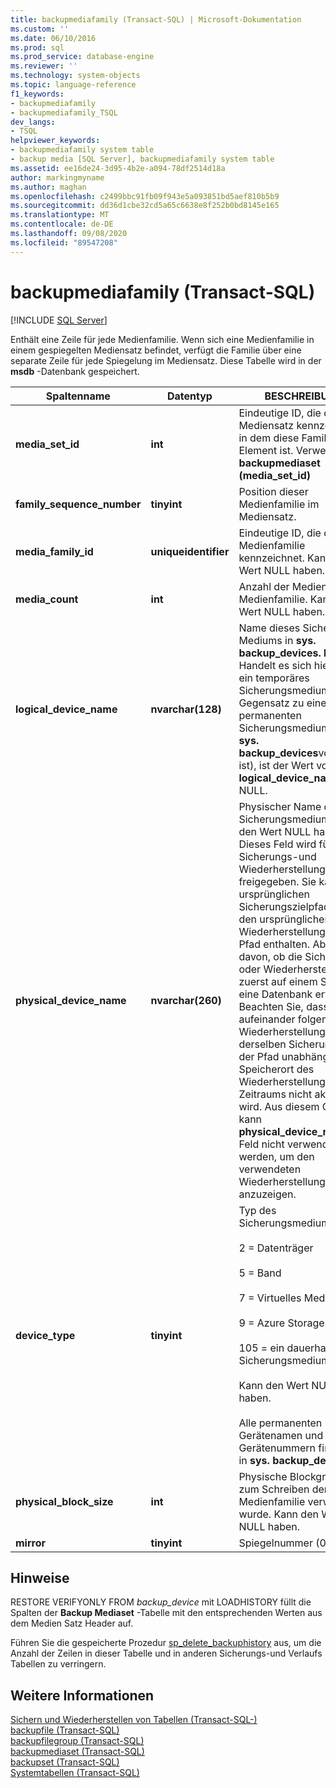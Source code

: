 ```yaml
---
title: backupmediafamily (Transact-SQL) | Microsoft-Dokumentation
ms.custom: ''
ms.date: 06/10/2016
ms.prod: sql
ms.prod_service: database-engine
ms.reviewer: ''
ms.technology: system-objects
ms.topic: language-reference
f1_keywords:
- backupmediafamily
- backupmediafamily_TSQL
dev_langs:
- TSQL
helpviewer_keywords:
- backupmediafamily system table
- backup media [SQL Server], backupmediafamily system table
ms.assetid: ee16de24-3d95-4b2e-a094-78df2514d18a
author: markingmyname
ms.author: maghan
ms.openlocfilehash: c2499bbc91fb09f943e5a093851bd5aef810b5b9
ms.sourcegitcommit: dd36d1cbe32cd5a65c6638e8f252b0bd8145e165
ms.translationtype: MT
ms.contentlocale: de-DE
ms.lasthandoff: 09/08/2020
ms.locfileid: "89547208"
---
```

# <a name="backupmediafamily-transact-sql"></a>backupmediafamily (Transact-SQL)
[!INCLUDE [SQL Server](../../includes/applies-to-version/sqlserver.md)]

  Enthält eine Zeile für jede Medienfamilie. Wenn sich eine Medienfamilie in einem gespiegelten Mediensatz befindet, verfügt die Familie über eine separate Zeile für jede Spiegelung im Mediensatz. Diese Tabelle wird in der **msdb** -Datenbank gespeichert.  
    
|Spaltenname|Datentyp|BESCHREIBUNG|  
|-----------------|---------------|-----------------|  
|**media_set_id**|**int**|Eindeutige ID, die den Mediensatz kennzeichnet, in dem diese Familie ein Element ist. Verweise auf **backupmediaset (media_set_id)**|  
|**family_sequence_number**|**tinyint**|Position dieser Medienfamilie im Mediensatz.|  
|**media_family_id**|**uniqueidentifier**|Eindeutige ID, die die Medienfamilie kennzeichnet. Kann den Wert NULL haben.|  
|**media_count**|**int**|Anzahl der Medien in der Medienfamilie. Kann den Wert NULL haben.|  
|**logical_device_name**|**nvarchar(128)**|Name dieses Sicherungs Mediums in **sys. backup_devices. Name**. Handelt es sich hierbei um ein temporäres Sicherungsmedium (im Gegensatz zu einem permanenten Sicherungsmedium, das in **sys. backup_devices**vorhanden ist), ist der Wert von **logical_device_name** NULL.|  
|**physical_device_name**|**nvarchar(260)**|Physischer Name des Sicherungsmediums. Kann den Wert NULL haben. Dieses Feld wird für den Sicherungs-und Wiederherstellungsprozess freigegeben. Sie kann den ursprünglichen Sicherungszielpfad oder den ursprünglichen Wiederherstellungs Quell Pfad enthalten. Abhängig davon, ob die Sicherung oder Wiederherstellung zuerst auf einem Server für eine Datenbank erfolgt ist. Beachten Sie, dass bei aufeinander folgenden Wiederherstellungen aus derselben Sicherungsdatei der Pfad unabhängig vom Speicherort des Wiederherstellungs Zeitraums nicht aktualisiert wird. Aus diesem Grund kann **physical_device_name** Feld nicht verwendet werden, um den verwendeten Wiederherstellungs Pfad anzuzeigen.|  
|**device_type**|**tinyint**|Typ des Sicherungsmediums:<br /><br /> 2 = Datenträger<br /><br /> 5 = Band<br /><br /> 7 = Virtuelles Medium<br /><br /> 9 = Azure Storage<br /><br /> 105 = ein dauerhaftes Sicherungsmedium.<br /><br /> Kann den Wert NULL haben.<br /><br /> Alle permanenten Gerätenamen und Gerätenummern finden Sie in **sys. backup_devices**.|  
|**physical_block_size**|**int**|Physische Blockgröße, die zum Schreiben der Medienfamilie verwendet wurde. Kann den Wert NULL haben.|  
|**mirror**|**tinyint**|Spiegelnummer (0-3).|  
  
## <a name="remarks"></a>Hinweise  
 RESTORE VERIFYONLY FROM *backup_device* mit LOADHISTORY füllt die Spalten der **Backup Mediaset** -Tabelle mit den entsprechenden Werten aus dem Medien Satz Header auf.  
  
 Führen Sie die gespeicherte Prozedur [sp_delete_backuphistory](../../relational-databases/system-stored-procedures/sp-delete-backuphistory-transact-sql.md) aus, um die Anzahl der Zeilen in dieser Tabelle und in anderen Sicherungs-und Verlaufs Tabellen zu verringern.  
  
## <a name="see-also"></a>Weitere Informationen  
 [Sichern und Wiederherstellen von Tabellen &#40;Transact-SQL-&#41;](../../relational-databases/system-tables/backup-and-restore-tables-transact-sql.md)   
 [backupfile &#40;Transact-SQL&#41;](../../relational-databases/system-tables/backupfile-transact-sql.md)   
 [backupfilegroup &#40;Transact-SQL&#41;](../../relational-databases/system-tables/backupfilegroup-transact-sql.md)   
 [backupmediaset &#40;Transact-SQL&#41;](../../relational-databases/system-tables/backupmediaset-transact-sql.md)   
 [backupset &#40;Transact-SQL&#41;](../../relational-databases/system-tables/backupset-transact-sql.md)   
 [Systemtabellen &#40;Transact-SQL&#41;](../../relational-databases/system-tables/system-tables-transact-sql.md)  
  
  

